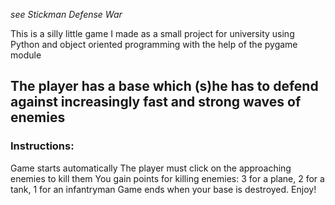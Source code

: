 *see Stickman Defense War*

This is a silly little game I made as a small project for university using Python and object oriented programming with the help of the pygame module

## The player has a base which (s)he has to defend against increasingly fast and strong waves of enemies

### Instructions:
Game starts automatically
The player must click on the approaching enemies to kill them
You gain points for killing enemies: 3 for a plane, 2 for a tank, 1 for an infantryman
Game ends when your base is destroyed. Enjoy!

